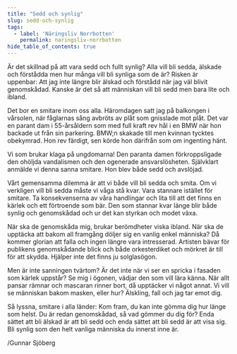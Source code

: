 ```yaml
---
title: "Sedd och synlig"
slug: sedd-och-synlig
tags:
  - label: 'Näringsliv Norrbotten'
    permalink: naringsliv-norrbotten
hide_table_of_contents: true
---
```

Är det skillnad på att vara sedd och fullt synlig? Alla vill bli sedda, älskade och förstådda men hur många vill bli synliga som de är? Risken är uppenbar: Att jag inte längre blir älskad och förstådd när jag väl blivit genomskådad. Kanske är det så att människan vill bli sedd men bara lite och ibland. 

<!--truncate-->

Det bor en smitare inom oss alla. Häromdagen satt jag på balkongen i vårsolen, när fåglarnas sång avbröts av plåt som gnisslade mot plåt. Det var en parant dam i 55-årsåldern som med full kraft rev hål i en BMW när hon backade ut från sin parkering. BMW;n skakade till men kvinnan tycktes obekymrad. Hon rev färdigt, sen körde hon därifrån som om ingenting hänt. 

Vi som brukar klaga på ungdomarna! Den paranta damen förkroppsligade den ohöljda vandalismen och den ogenerade ansvarslösheten. Självklart anmälde vi denna sanna smitare. Hon blev både sedd och avslöjad.

Vårt gemensamma dilemma är att vi både vill bli sedda och smita. Om vi verkligen vill bli sedda måste vi våga stå kvar. Vara stannare istället för smitare. Ta konsekvenserna av våra handlingar och lita till att det finns en kärlek och ett förtroende som bär. Den som stannar kvar länge blir både synlig och genomskådad och ur det kan styrkan och modet växa.

När ska de genomskåda mig, brukar berömdheter viska ibland. När ska de upptäcka att bakom all framgång döljer sig en vanlig enkel människa? Då kommer glorian att falla och ingen längre vara intresserad. Artisten bävar för publikens genomskådande blick och både orkesterdiket och mörkret är till för att skydda. Hjälper inte det finns ju solglasögon.

Men är inte sanningen tvärtom? Är det inte när vi ser en spricka i fasaden som kärlek uppstår? Se mig i ögonen, vädjar den som vill lära känna. När allt pansar rämnar och mascaran rinner bort, då upptäcker vi något annat. Vi vill se människan bakom masken, eller hur? Älskling, fall och jag tar emot dig.

Så lyssna, smitare i alla länder: Kom fram, du kan inte gömma dig hur länge som helst. Du är redan genomskådad, så vad gömmer du dig för? Enda sättet att bli älskad är att bli sedd och enda sättet att bli sedd är att visa sig. Bli synlig som den helt vanliga människa du innerst inne är. 

/Gunnar Sjöberg
